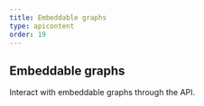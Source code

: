 ```yaml
---
title: Embeddable graphs
type: apicontent
order: 19
---
```

## Embeddable graphs
Interact with embeddable graphs through the API.
